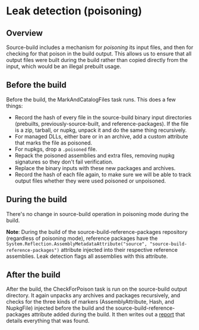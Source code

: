 # Leak detection (poisoning)

## Overview

Source-build includes a mechanism for *poisoning* its input files, and then for checking for that poison in the build output. This allows us to ensure that all output files were built during the build rather than copied directly from the input, which would be an illegal prebuilt usage.

## Before the build

Before the build, the MarkAndCatalogFiles task runs.  This does a few things:

- Record the hash of every file in the source-build binary input directories (prebuilts, previously-source-built, and reference-packages).  If the file is a zip, tarball, or nupkg, unpack it and do the same thing recursively.
- For managed DLLs, either bare or in an archive, add a custom attribute that marks the file as poisoned.
- For nupkgs, drop a `.poisoned` file.
- Repack the poisoned assemblies and extra files, removing nupkg signatures so they don't fail verification.
- Replace the binary inputs with these new packages and archives.
- Record the hash of each file again, to make sure we will be able to track output files whether they were used poisoned or unpoisoned.

## During the build

There's no change in source-build operation in poisoning mode during the build.

**Note**: During the build of the source-build-reference-packages repository (regardless of poisoning mode), reference packages have the `System.Reflection.AssemblyMetadataAttribute("source", "source-build-reference-packages")` attribute injected into their respective reference assemblies. Leak detection flags all assemblies with this attribute.

## After the build

After the build, the CheckForPoison task is run on the source-build output directory.  It again unpacks any archives and packages recursively, and checks for the three kinds of markers (AssemblyAttribute, Hash, and NupkgFile) injected before the build and the source-build-reference-packages attribute added during the build.  It then writes out a [report](poison-report-format.md) that details everything that was found.
